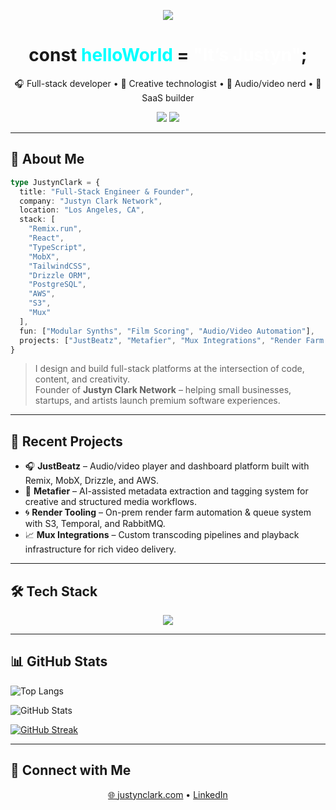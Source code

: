 <!-- Typing animation intro -->
<p align="center">
  <img src="https://readme-typing-svg.demolab.com/?lines=Hey,+I'm+Justyn+Clark!;Creative+Engineer,+Builder,+Technologist.;Welcome+to+my+GitHub+space!&center=true&width=600&height=45" />
</p>

<h1 align="center">const <span style="color:#00ffff;">helloWorld</span> = <span style="color:#ffffff;">"It’s Justyn"</span>;</h1>

<p align="center">
  🎧 Full-stack developer • 🎨 Creative technologist • 🧠 Audio/video nerd • 🚀 SaaS builder
</p>

<p align="center">
  <img src="https://img.shields.io/github/followers/justyn-clark?label=Follow&style=social" />
  <img src="https://komarev.com/ghpvc/?username=justyn-clark&style=flat-square&color=blue" />
</p>

---

## 🧠 About Me

```ts
type JustynClark = {
  title: "Full-Stack Engineer & Founder",
  company: "Justyn Clark Network",
  location: "Los Angeles, CA",
  stack: [
    "Remix.run", 
    "React", 
    "TypeScript", 
    "MobX", 
    "TailwindCSS", 
    "Drizzle ORM", 
    "PostgreSQL", 
    "AWS", 
    "S3", 
    "Mux"
  ],
  fun: ["Modular Synths", "Film Scoring", "Audio/Video Automation"],
  projects: ["JustBeatz", "Metafier", "Mux Integrations", "Render Farm Tooling"]
}
```

> I design and build full-stack platforms at the intersection of code, content, and creativity.  
> Founder of **Justyn Clark Network** – helping small businesses, startups, and artists launch premium software experiences.

---

## 🚀 Recent Projects

- 🎧 **JustBeatz** – Audio/video player and dashboard platform built with Remix, MobX, Drizzle, and AWS.
- 🧠 **Metafier** – AI-assisted metadata extraction and tagging system for creative and structured media workflows.
- 🌀 **Render Tooling** – On-prem render farm automation & queue system with S3, Temporal, and RabbitMQ.
- 📈 **Mux Integrations** – Custom transcoding pipelines and playback infrastructure for rich video delivery.

---

## 🛠️ Tech Stack

<p align="center">
  <img src="https://skillicons.dev/icons?i=ts,js,react,nextjs,remix,tailwind,postgres,prisma,aws,nodejs,bun,vercel" />
</p>

---

## 📊 GitHub Stats

![Top Langs](https://github-readme-stats-puce-sigma-81.vercel.app/api/top-langs/?username=justyn-clark&layout=compact&theme=dark)

![GitHub Stats](https://github-readme-stats-puce-sigma-81.vercel.app/api?username=justyn-clark&show_icons=true&theme=dark)

[![GitHub Streak](https://streak-stats.demolab.com?user=justyn-clark&theme=dark)](https://git.io/streak-stats)

---

## 🔗 Connect with Me

<p align="center">
  <a href="https://justynclark.com" target="_blank">🌐 justynclark.com</a> •
  <a href="https://www.linkedin.com/in/justinclarkjohnson" target="_blank">LinkedIn</a> 
</p>


